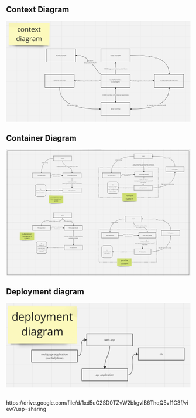 ## Context Diagram
![alt text](image.png)
<br>

## Container Diagram
![alt text](image-2.png)
<br>

## Deployment diagram
![alt text](image-3.png)

<br>
https://drive.google.com/file/d/1xd5uG2SD0TZvW2bkgvlB6ThqQ5vf1G3f/view?usp=sharing